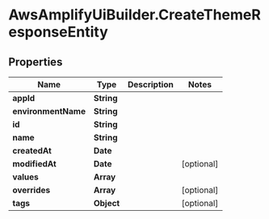 # AwsAmplifyUiBuilder.CreateThemeResponseEntity

## Properties

Name | Type | Description | Notes
------------ | ------------- | ------------- | -------------
**appId** | **String** |  | 
**environmentName** | **String** |  | 
**id** | **String** |  | 
**name** | **String** |  | 
**createdAt** | **Date** |  | 
**modifiedAt** | **Date** |  | [optional] 
**values** | **Array** |  | 
**overrides** | **Array** |  | [optional] 
**tags** | **Object** |  | [optional] 


